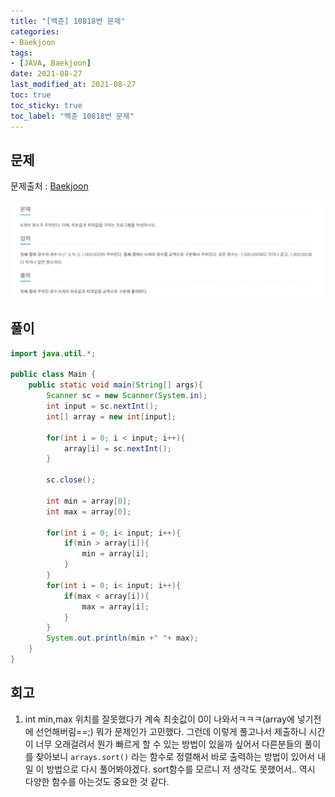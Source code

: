 ```yaml
---
title: "[백준] 10818번 문제"
categories:
- Baekjoon
tags: 
- [JAVA, Baekjoon]
date: 2021-08-27
last_modified_at: 2021-08-27
toc: true
toc_sticky: true
toc_label: "백준 10818번 문제"
---
```


## 문제

문제출처 : [Baekjoon][Baekjoon]

[Baekjoon]: https://www.acmicpc.net/problem/10818

![img](/image/bj_10818.PNG)

## 풀이
```java
import java.util.*;

public class Main {
    public static void main(String[] args){
        Scanner sc = new Scanner(System.in);
        int input = sc.nextInt();
        int[] array = new int[input];

        for(int i = 0; i < input; i++){
            array[i] = sc.nextInt();
        }

        sc.close();

        int min = array[0];
        int max = array[0];

        for(int i = 0; i< input; i++){
            if(min > array[i]){
                min = array[i];
            }
        }
        for(int i = 0; i< input; i++){
            if(max < array[i]){
                max = array[i];
            }
        }
        System.out.println(min +" "+ max);
    }
}
```

## 회고

1. int min,max 위치를 잘못했다가 계속 최솟값이 0이 나와서ㅋㅋㅋ(array에 넣기전에 선언해버림==;) 뭐가 문제인가 고민했다. 그런데 이렇게 풀고나서 제출하니 시간이 너무 오래걸려서 뭔가 빠르게 할 수 있는 방법이 있을까 싶어서 다른분들의 풀이를 찾아보니 `arrays.sort()` 라는 함수로 정렬해서 바로 출력하는 방법이 있어서 내일 이 방법으로 다시 풀어봐야겠다. sort함수를 모르니 저 생각도 못했어서.. 역시 다양한 함수를 아는것도 중요한 것 같다.